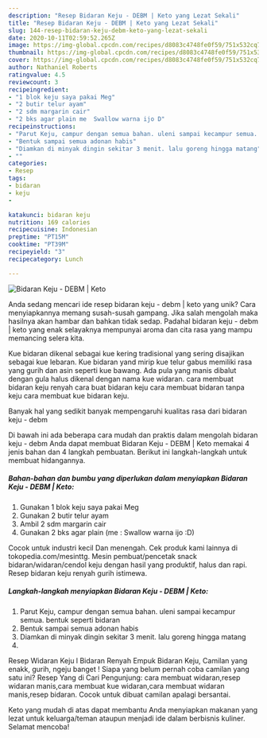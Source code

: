 ```yaml
---
description: "Resep Bidaran Keju - DEBM | Keto yang Lezat Sekali"
title: "Resep Bidaran Keju - DEBM | Keto yang Lezat Sekali"
slug: 144-resep-bidaran-keju-debm-keto-yang-lezat-sekali
date: 2020-10-11T02:59:52.265Z
image: https://img-global.cpcdn.com/recipes/d8083c4748fe0f59/751x532cq70/bidaran-keju-debm-keto-foto-resep-utama.jpg
thumbnail: https://img-global.cpcdn.com/recipes/d8083c4748fe0f59/751x532cq70/bidaran-keju-debm-keto-foto-resep-utama.jpg
cover: https://img-global.cpcdn.com/recipes/d8083c4748fe0f59/751x532cq70/bidaran-keju-debm-keto-foto-resep-utama.jpg
author: Nathaniel Roberts
ratingvalue: 4.5
reviewcount: 3
recipeingredient:
- "1 blok keju saya pakai Meg"
- "2 butir telur ayam"
- "2 sdm margarin cair"
- "2 bks agar plain me  Swallow warna ijo D"
recipeinstructions:
- "Parut Keju, campur dengan semua bahan. uleni sampai kecampur semua. bentuk seperti bidaran"
- "Bentuk sampai semua adonan habis"
- "Diamkan di minyak dingin sekitar 3 menit. lalu goreng hingga matang"
- ""
categories:
- Resep
tags:
- bidaran
- keju
- 

katakunci: bidaran keju  
nutrition: 169 calories
recipecuisine: Indonesian
preptime: "PT15M"
cooktime: "PT39M"
recipeyield: "3"
recipecategory: Lunch

---
```



![Bidaran Keju - DEBM | Keto](https://img-global.cpcdn.com/recipes/d8083c4748fe0f59/751x532cq70/bidaran-keju-debm-keto-foto-resep-utama.jpg)

Anda sedang mencari ide resep bidaran keju - debm | keto yang unik? Cara menyiapkannya memang susah-susah gampang. Jika salah mengolah maka hasilnya akan hambar dan bahkan tidak sedap. Padahal bidaran keju - debm | keto yang enak selayaknya mempunyai aroma dan cita rasa yang mampu memancing selera kita.

Kue bidaran dikenal sebagai kue kering tradisional yang sering disajikan sebagai kue lebaran. Kue bidaran yand mirip kue telur gabus memiliki rasa yang gurih dan asin seperti kue bawang. Ada pula yang manis dibalut dengan gula halus dikenal dengan nama kue widaran. cara membuat bidaran keju renyah cara buat bidaran keju cara membuat bidaran tanpa keju cara membuat kue bidaran keju.

Banyak hal yang sedikit banyak mempengaruhi kualitas rasa dari bidaran keju - debm 

Di bawah ini ada beberapa cara mudah dan praktis dalam mengolah bidaran keju - debm  Anda dapat membuat Bidaran Keju - DEBM | Keto memakai 4 jenis bahan dan 4 langkah pembuatan. Berikut ini langkah-langkah untuk membuat hidangannya.

<!--inarticleads1-->

##### Bahan-bahan dan bumbu yang diperlukan dalam menyiapkan Bidaran Keju - DEBM | Keto:

1. Gunakan 1 blok keju saya pakai Meg
1. Gunakan 2 butir telur ayam
1. Ambil 2 sdm margarin cair
1. Gunakan 2 bks agar plain (me : Swallow warna ijo :D)


Cocok untuk industri kecil Dan menengah. Cek produk kami lainnya di tokopedia.com/mesinttg. Mesin pembuat/pencetak snack bidaran/widaran/cendol keju dengan hasil yang produktif, halus dan rapi. Resep bidaran keju renyah gurih istimewa. 

<!--inarticleads2-->

##### Langkah-langkah menyiapkan Bidaran Keju - DEBM | Keto:

1. Parut Keju, campur dengan semua bahan. uleni sampai kecampur semua. bentuk seperti bidaran
1. Bentuk sampai semua adonan habis
1. Diamkan di minyak dingin sekitar 3 menit. lalu goreng hingga matang
1. 


Resep Widaran Keju l Bidaran Renyah Empuk Bidaran Keju, Camilan yang enakk, gurih, ngeju banget ! Siapa yang belum pernah coba camilan yang satu ini? Resep Yang di Cari Pengunjung: cara membuat widaran,resep widaran manis,cara membuat kue widaran,cara membuat widaran manis,resep bidaran. Cocok untuk dibuat camilan apalagi bersantai. 

 Keto yang mudah di atas dapat membantu Anda menyiapkan makanan yang lezat untuk keluarga/teman ataupun menjadi ide dalam berbisnis kuliner. Selamat mencoba!
